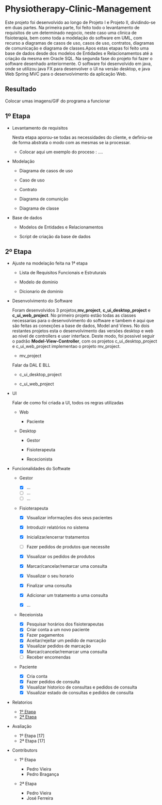 # Physiotherapy-Clinic-Management

  Este projeto foi desenvolvido ao longo de Projeto I e Projeto II, dividindo-se em duas partes. 
  Na primeira parte, foi feito todo o levantamento de requisitos de um determinado negocio, neste caso uma clinica de fisioterapia, bem como toda a modelação do software em UML, com recurso a diagramas de casos de uso, casos de uso, contratos, diagramas de comunicação e diagrama de classes.Apos estas etapas foi feito uma base de dados desde dos modelos de Entidades e Relacionamentos até a criação da mesma em Oracle SQL.
  Na segunda fase do projeto foi fazer o software desenhado anteriormente. O software foi desenvolvido em java, onde se utilizou java FX para desenvolver o UI na versão desktop, e java Web Spring MVC para o desenvolvimento da aplicação Web.
  
## Resultado

Colocar umas imagens/GIF do programa a funcionar
  
## 1º Etapa

  - Levantamento de requisitos

    Nesta etapa aporou-se todas as necessidades do cliente, e definiu-se de forma abstrata o modo com as mesmas se ia processar.
    
      - Colocar aqui um exemplo do proceso : ....
      
  - Modelação
    
    - Diagrama de casos de uso
    
    - Caso de uso
    
    - Contrato
    
    - Diagrama de comunição
    
    - Diagrama de classe
  
  - Base de dados
   
    - Modelos de Entidades e Relacionamentos
    
    - Script de criação da base de dados
    
## 2º Etapa

  - Ajuste na modelação feita na 1ª etapa
    
    - Lista de Requisitos Funcionais e Estruturais
   
    - Modelo de dominio
    
    - Dicionario de dominio
 
  - Desenvolvimento do Software
  
    Foram desenvolvidos 3 projetos,**mv_project**, **c_ui_desktop_project** e **c_ui_web_project**. No primeiro projeto estão todas as classes necessarias para o desenvolvimento do software e tambem é aqui que são feitas as conexções a base de dados, Model and Views. No dois restantes projetos esta o desenvolvimento das versões desktop e web ao nivel de controllers e user interface. Deste modo, foi possivel seguir o padrão **Model-View-Controller**, com os projetos c_ui_desktop_project e c_ui_web_project implementao o projeto mv_project.
    
    - mv_project
    
    Falar da DAL E BLL
    
    
    - c_ui_desktop_project
    
    
    - c_ui_web_project
  
  
  - UI
    
    Falar de como foi criada a UI, todos os regras utilizadas 
  
    - Web
    
      - Paciente
    
    - Desktop
    
      - Gestor
      
      - Fisioterapeuta
      
      - Rececionista
  
  - Funcionalidades do Softwate
  
    - Gestor
    
      - [X] ...
      - [ ] ...
      - [ ] ...
      
    - Fisioterapeuta
    
      - [X] Visualizar informações dos seus pacientes
      - [X] Introduzir relatórios no sistema
      - [X] Inicializar/encerrar tratamentos
      - [ ] Fazer pedidos de produtos que necessite
      - [X] Visualizar os pedidos de produtos
      - [X] Marcar/cancelar/remarcar uma consulta
      - [X] Visualizar o seu horario
      - [X] Finalizar uma consulta
      - [X] Adicionar um tratamento a uma consulta
      - [X] ...

      
    - Receionista
    
      - [X] Pesquisar horários dos fisioterapeutas
      - [X] Criar conta a um novo paciente
      - [X] Fazer pagamentos
      - [X] Aceitar/rejeitar um pedido de marcação
      - [X] Visualizar pedidos de marcação
      - [X] Marcar/cancelar/remarcar uma consulta
      - [ ] Receber encomendas
      
    - Paciente
    
      - [X] Cria conta
      - [X] Fazer pedidos de consulta
      - [X] Visualizar historico de consultas e pedidos de consulta
      - [X] Visualizar estado de consultas e pedidos de consulta
      
- Relatorios

  - [1º Etapa](https://github.com/user/repo/blob/branch/other_file.md)
  - [2ª Etapa](https://github.com/user/repo/blob/branch/other_file.md)
- Avaliação 

  - 1º Etapa [17]
  - 2ª Etapa [17]

- Contributors
  - 1º Etapa
  
    - Pedro Vieira
    - Pedro Bragança
    
  - 2ª Etapa
  
    - Pedro Vieira
    - José Ferreira
  

